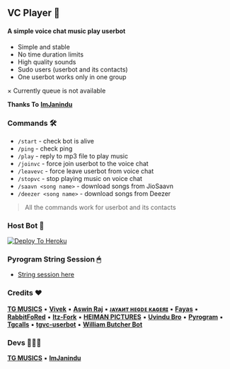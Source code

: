 ## VC Player 🎵

#### A simple voice chat music play userbot

- Simple and stable
- No time duration limits
- High quality sounds
- Sudo users (userbot and its contacts)
- One userbot works only in one group

× Currently queue is not available

**Thanks To** **[ImJanindu](https://github.com/ImJanindu)**

### Commands 🛠

- `/start` - check bot is alive
- `/ping` - check ping
- `/play` - reply to mp3 file to play music
- `/joinvc` - force join userbot to the voice chat
- `/leavevc` - force leave userbot from voice chat
- `/stopvc` - stop playing music on voice chat
- `/saavn <song name>` - download songs from JioSaavn
- `/deezer <song name>` - download songs from Deezer

> All the commands work for userbot and its contacts

### Host Bot 📡

[![Deploy To Heroku](https://www.herokucdn.com/deploy/button.svg)](https://heroku.com/deploy?template=https://github.com/ashking5991/vcplayerbot)

### Pyrogram String Session 🖱
- [String session here](https://replit.com/@SpEcHiDe/GenerateStringSession)

### Credits ❤
**[TG MUSICS](https://github.com/TG-Musics)** ▪ **[Vivek](https://github.com/VIVEK-TP)** ▪ **[Aswin Raj](https://github.com/ASWIN-RAJ-TG)** ▪ **[ᴊᴀʏᴀиᴛ ʜᴇɢᴅᴇ ᴋᴀɢᴇяɪ](https://github.com/jayantkagerI)** ▪ **[Fayas](https://github.com/FAYASNOUSHAD)** ▪ **[RabbitFoRed](https://github.com/RabbitFored)** ▪ **[Itz-Fork](https://github.com/Itz-fork)** ▪ **[HEIMAN PICTURES](https://github.com/HeimanPictures)** ▪ **[Uvindu Bro](https://github.com/UvinduBro)** ▪ **[Pyrogram](https://github.com/pyrogram/pyrogram)** ▪ **[Tgcalls](https://github.com/MarshalX/tgcalls)** ▪ **[tgvc-userbot](https://github.com/callsmusic/tgvc-userbot)** ▪ **[William Butcher Bot](https://github.com/thehamkercat/WilliamButcherBot)**

### Devs 👨🏻‍💻
**[TG MUSICS](https://github.com/TG-Musics)** ▪ **[ImJanindu](https://github.com/ImJanindu)**
